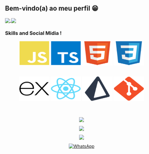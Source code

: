 ## Bem-vindo(a) ao meu perfil 😁

 
<a href="https://github.com/anuraghazra/github-readme-stats">
  <img height=170 align="center" src="https://github-readme-stats.vercel.app/api?username=JosueCosta2023" />
</a>
<a href="https://github.com/anuraghazra/convoychat">
  <img height=170 align="center" src="https://github-readme-stats.vercel.app/api/top-langs?username=JosueCosta2023&layout=compact&langs_count=8&card_width=50%" />
</a>
 
### Skills and Social Midia !
<div align="center" style="display:flex; flex-direction:column; gap:10px;">
  <div>
    <img align="center" alt="Js" height="80" width="100" src="https://raw.githubusercontent.com/devicons/devicon/master/icons/javascript/javascript-plain.svg ">
    <img align="center" alt="Ts" height="80" width="100" src="https://raw.githubusercontent.com/devicons/devicon/master/icons/typescript/typescript-plain.svg ">
    <img align="center" alt="HTML" height="80" width="100" src="https://raw.githubusercontent.com/devicons/devicon/master/icons/html5/html5-original.svg ">
    <img align="center" alt="CSS" height="80" width="100" src="https://raw.githubusercontent.com/devicons/devicon/master/icons/css3/css3-original.svg ">
  </div>
  <br>
  <div>
  <img align="center" alt="express" height="80" width="100" src="https://raw.githubusercontent.com/devicons/devicon/master/icons/express/express-original.svg ">
    <img align="center" alt="REACT" height="80" width="100" src="https://raw.githubusercontent.com/devicons/devicon/master/icons/react/react-original.svg">
    <img align="center" alt="PRISMA" height="80" width="100" src="https://raw.githubusercontent.com/devicons/devicon/master/icons/prisma/prisma-original.svg">
    <img align="center" alt="git" height="80" width="100" src="https://raw.githubusercontent.com/devicons/devicon/master/icons/git/git-original.svg">
  </div>

  <br>
  <br>
 <a href="https://discord.com/channels/@me"><img src="https://img.shields.io/badge/Discord-7289DA?style=for-the-badge&logo= discord&logoColor=white" target="_blank" height="30"></a>
  <a href = "mailto:contato_josuecosta@hotmail.com"><img src="https://img.shields.io/badge/-Gmail-%23333?style=for-the-badge&logo=gmail&logoColor=white" target="_blank" height="30"></a>
  <a href="https://www.linkedin.com/in/josue-ocanha-costa-09b9a4166/"><img src="https://img.shields.io/badge/-LinkedIn-%230077B5?style= for-the-badge&logo=linkedin&logoColor=white" target="_blank" height="30"></a>
  <a href="https://wa.me/+5565993408371" title="WhatsApp" target="_blank">
<img src="https://img.shields.io/badge/WhatsApp-25D366?style=for-the-badge&logo=whatsapp&logoColor=white" alt="WhatsApp"/></a>

</div>
